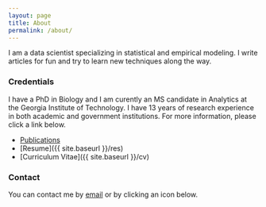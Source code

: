 ```yaml
---
layout: page
title: About
permalink: /about/
---
```


I am a data scientist specializing in statistical and empirical modeling. I write articles for fun and try to learn new techniques along the way.

### Credentials

I have a PhD in Biology and I am curently an MS candidate in Analytics at the Georgia Institute of Technology. I have 13 years of research experience in both academic and government institutions. For more information, please click a link below.

 * [Publications](https://scholar.google.com/citations?hl=en&user=wfn0gRYAAAAJ)
 * [Resume]({{ site.baseurl }}/res)
 * [Curriculum Vitae]({{ site.baseurl }}/cv)


### Contact

You can contact me by [email](mailto:cwalte12@mail.wvu.edu) or by clicking an icon below.

